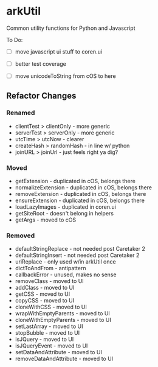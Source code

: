 # arkUtil

Common utility functions for Python and Javascript

To Do:
- [ ] move javascript ui stuff to coren.ui
- [ ] better test coverage
- [ ] move unicodeToString from cOS to here


## Refactor Changes
### Renamed
- clientTest > clientOnly - more generic
- serverTest > serverOnly - more generic
- utcTime > utcNow - clearer
- createHash > randomHash - in line w/ python
- joinURL > joinUrl - just feels right ya dig?

### Moved
- getExtension - duplicated in cOS, belongs there
- normalizeExtension - duplicated in cOS, belongs there
- removeExtension - duplicated in cOS, belongs there
- ensureExtension - duplicated in cOS, belongs there
- loadLazyImages - duplicated in coren.ui
- getSiteRoot - doesn't belong in helpers
- getArgs - moved to cOS

### Removed
- defaultStringReplace - not needed post Caretaker 2
- defaultStringInsert - not needed post Caretaker 2
- uriReplace - only used w/in arkUtil once
- dictToAndFrom - antipattern
- callbackError - unused, makes no sense
- removeClass - moved to UI
- addClass - moved to UI
- getCSS - moved to UI
- copyCSS - moved to UI
- cloneWithCSS - moved to UI
- wrapWithEmptyParents - moved to UI
- cloneWithEmptyParents - moved to UI
- setLastArray - moved to UI
- stopBubble - moved to UI
- isJQuery - moved to UI
- isJQueryEvent - moved to UI
- setDataAndAttribute - moved to UI
- removeDataAndAttribute - moved to UI
